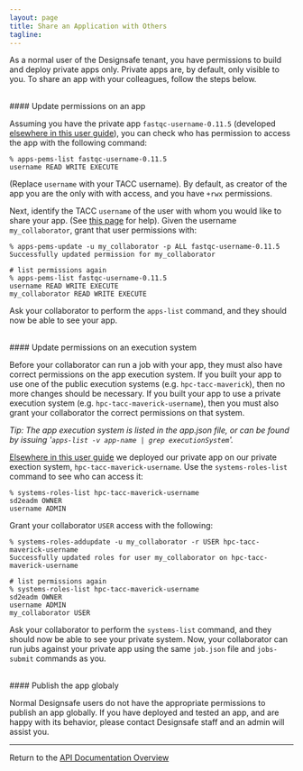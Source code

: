 ```yaml
---
layout: page
title: Share an Application with Others
tagline:
---
```


As a normal user of the Designsafe tenant, you have permissions to build and deploy
private apps only. Private apps are, by default, only visible to you. To share
an app with your colleagues, follow the steps below.


<br>
#### Update permissions on an app

Assuming you have the private app `fastqc-username-0.11.5` (developed
[elsewhere in this user guide](create_app.md)), you can check who has 
permission to access the app with the following command:
```
% apps-pems-list fastqc-username-0.11.5
username READ WRITE EXECUTE
```

(Replace `username` with your TACC username). By default, as creator of the app
you are the only with with access, and you have `+rwx` permissions.

Next, identify the TACC `username` of the user with whom you would like to share
your app. (See [this page](share_import.html#find-another-user) for help). Given
the username `my_collaborator`, grant that user permissions with:
```
% apps-pems-update -u my_collaborator -p ALL fastqc-username-0.11.5
Successfully updated permission for my_collaborator

# list permissions again
% apps-pems-list fastqc-username-0.11.5
username READ WRITE EXECUTE
my_collaborator READ WRITE EXECUTE
```

Ask your collaborator to perform the `apps-list` command, and they should now
be able to see your app.


<br> 
#### Update permissions on an execution system

Before your collaborator can run a job with your app, they must also have
correct permissions on the app execution system. If you built your app to use
one of the public execution systems (e.g. `hpc-tacc-maverick`), then no more 
changes should be necessary. If you built your app to use a private execution
system (e.g. `hpc-tacc-maverick-username`), then you must also grant your
collaborator the correct permissions on that system.

*Tip: The app execution system is listed in the app.json file, or can be found
by issuing '`apps-list -v app-name | grep executionSystem`'.*

[Elsewhere in this user guide](create_app.md) we deployed our private
app on our private exection system, `hpc-tacc-maverick-username`. Use the 
`systems-roles-list` command to see who can access it:
```
% systems-roles-list hpc-tacc-maverick-username
sd2eadm OWNER
username ADMIN
```

Grant your collaborator `USER` access with the following:
```
% systems-roles-addupdate -u my_collaborator -r USER hpc-tacc-maverick-username
Successfully updated roles for user my_collaborator on hpc-tacc-maverick-username

# list permissions again
% systems-roles-list hpc-tacc-maverick-username
sd2eadm OWNER
username ADMIN
my_collaborator USER
```

Ask your collaborator to perform the `systems-list` command, and they should now
be able to see your private system. Now, your collaborator can run jubs against
your private app using the same `job.json` file and `jobs-submit` commands as you.


<br>
#### Publish the app globaly

Normal Designsafe users do not have the appropriate permissions to publish an app
globally. If you have deployed and tested an app, and are happy with its behavior, 
please contact Designsafe staff and an admin will assist you.

---
Return to the [API Documentation Overview](../index.md)
